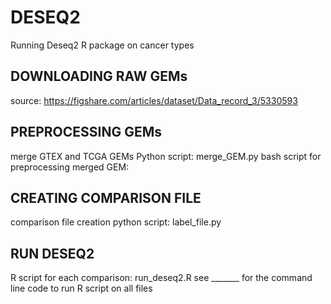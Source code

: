# DESEQ2
Running Deseq2 R package on cancer types

## DOWNLOADING RAW GEMs
source: https://figshare.com/articles/dataset/Data_record_3/5330593

## PREPROCESSING GEMs
merge GTEX and TCGA GEMs Python script: merge_GEM.py
bash script for preprocessing merged GEM: 

## CREATING COMPARISON FILE
comparison file creation python script: label_file.py

## RUN DESEQ2
R script for each comparison: run_deseq2.R
see _______ for the command line code to run R script on all files


